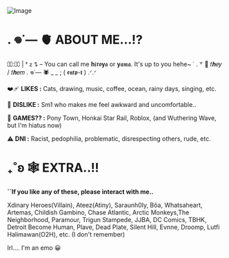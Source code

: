 ![Image](https://github.com/user-attachments/assets/49f71633-f2c2-47f8-8e6e-2346e7123df8)
# **. 𖦹˙— 🫀 ABOUT ME...!?**
⩇⩇:⩇⩇ | ᶻ 𝗓 𐰁 – You can call me 𝐡𝖎𝖗𝖔𝐲𝖆 or 𝐲𝖆𝖒𝖆. It's up to you hehe~
 ˙ . ꒷ 🎱  𝑡𝒉𝑒𝑦 / 𝑡𝒉𝑒𝑚  . 𖦹˙— 🕷 _ _ ; ( 𝖊𝖓𝖙𝖕-𝖙 ) .ᐟ.ᐟ
 
❤️‍🩹 **LIKES :** Cats, drawing, music, coffee, ocean, rainy days, singing, etc. 

💢 **DISLIKE :** Sm1 who makes me feel awkward and uncomfortable.. 

🎳 **GAMES?? :** Pony Town, Honkai Star Rail, Roblox, (and Wuthering Wave, but I'm hiatus now)

⚠️ **DNI :** Racist, pedophilia, problematic, disrespecting others, rude, etc. 

# **₊˚ʚ 🕸 EXTRA..!!**
**``If you like any of these, please interact with me..**

Xdinary Heroes(Villain), Ateez(Atiny), Saraunh0ly, Bôa, Whatsaheart, Artemas, Childish Gambino, 
Chase Atlantic, Arctic Monkeys,The Neighborhood, Paramour, Trigun Stampede, JJBA, DC Comics, TBHK, Detroit Become Human, 
Plave, Dead Plate, Silent Hill, Evnne, Droomp, Lutfi Halimawan(O2H), etc. (I don't remember) 



Irl.... I'm an emo 😀
